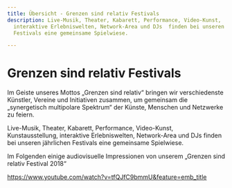 ```yaml
---
title: Übersicht - Grenzen sind relativ Festivals
description: Live-Musik, Theater, Kabarett, Performance, Video-Kunst,  Kunstausstellung,
  interaktive Erlebniswelten, Network-Area und DJs  finden bei unseren jährlichen
  Festivals eine gemeinsame Spielwiese.

---
```

# Grenzen sind relativ Festivals

Im Geiste unseres Mottos „Grenzen sind relativ“ bringen wir  verschiedenste Künstler, Vereine und Initiativen zusammen, um gemeinsam  die „synergetisch multipolare Spektrum“ der Künste, Menschen und  Netzwerke zu feiern.

Live-Musik, Theater, Kabarett, Performance, Video-Kunst,  Kunstausstellung, interaktive Erlebniswelten, Network-Area und DJs  finden bei unseren jährlichen Festivals eine gemeinsame Spielwiese.

Im Folgenden einige audiovisuelle Impressionen von unserem „Grenzen sind relativ Festival 2018“

https://www.youtube.com/watch?v=tfQJfC9bmmU&feature=emb_title